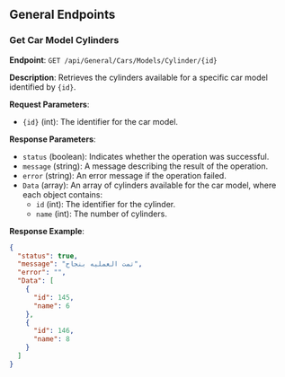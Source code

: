 ## General Endpoints

### Get Car Model Cylinders

**Endpoint**: `GET /api/General/Cars/Models/Cylinder/{id}`

**Description**: Retrieves the cylinders available for a specific car model identified by `{id}`.

**Request Parameters**:
- `{id}` (int): The identifier for the car model.

**Response Parameters**:
- `status` (boolean): Indicates whether the operation was successful.
- `message` (string): A message describing the result of the operation.
- `error` (string): An error message if the operation failed.
- `Data` (array): An array of cylinders available for the car model, where each object contains:
  - `id` (int): The identifier for the cylinder.
  - `name` (int): The number of cylinders.

**Response Example**:
```json
{
  "status": true,
  "message": "تمت العمليه بنجاح",
  "error": "",
  "Data": [
    {
      "id": 145,
      "name": 6
    },
    {
      "id": 146,
      "name": 8
    }
  ]
}
```